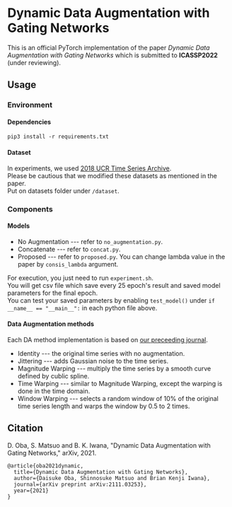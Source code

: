 # Dynamic Data Augmentation with Gating Networks
This is an official PyTorch implementation of the paper *Dynamic Data Augmentation with Gating Networks* which is submitted to **ICASSP2022** (under reviewing).  

## Usage

### Environment

#### Dependencies
```pip3 install -r requirements.txt```

#### Dataset
In experiments, we used [2018 UCR Time Series Archive](https://www.cs.ucr.edu/~eamonn/time_series_data_2018/).  
Please be cautious that we modified these datasets as mentioned in the paper.  
Put on datasets folder under ```/dataset```.  

### Components

#### Models
* No Augmentation --- refer to ```no_augmentation.py```.  
* Concatenate --- refer to ```concat.py```.  
* Proposed --- refer to ```proposed.py```. You can change lambda value in the paper by ```consis_lambda``` argument.  

For execution, you just need to run ```experiment.sh```.  
You will get csv file which save every 25 epoch's result and saved model parameters for the final epoch.  
You can test your saved parameters by enabling ```test_model()``` under ```if __name__ == "__main__":``` in each python file above.  

#### Data Augmentation methods
Each DA method implementation is based on [our preceeding journal](https://journals.plos.org/plosone/article?id=10.1371/journal.pone.0254841).
* Identity --- the original time series with no augmentation.  
* Jittering --- adds Gaussian noise to the time series.  
* Magnitude Warping --- multiply the time series by a smooth curve defined by cublic spline.  
* Time Warping --- similar to Magnitude Warping, except the warping is done in the time domain.  
* Window Warping --- selects a random window of 10% of the original time series length and warps the window by 0.5 to 2 times.  

## Citation
D. Oba, S. Matsuo and B. K. Iwana, "Dynamic Data Augmentation with Gating Networks," arXiv, 2021.  
```
@article{oba2021dynamic,
  title={Dynamic Data Augmentation with Gating Networks},
  author={Daisuke Oba, Shinnosuke Matsuo and Brian Kenji Iwana},
  journal={arXiv preprint arXiv:2111.03253},
  year={2021}
}
```
